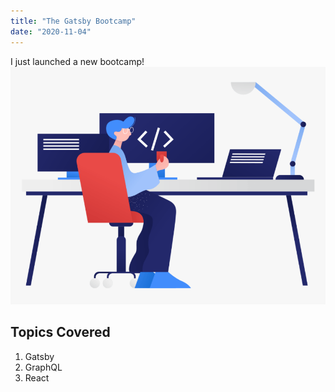 ```yaml
---
title: "The Gatsby Bootcamp"
date: "2020-11-04"
---
```


I just launched a new bootcamp!
![Image](./coding1.png)

## Topics Covered

1. Gatsby
2. GraphQL
3. React